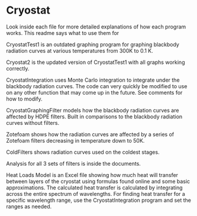 # Cryostat

Look inside each file for more detailed explanations of how each program works. This readme says what to use them for

CryostatTest1 is an outdated graphing program for graphing blackbody radiation curves at various temperatures from 300K to 0.1 K.

Cryostat2 is the updated version of CryostatTest1 with all graphs working correctly.

CryostatIntegration uses Monte Carlo integration to integrate under the blackbody radiation curves. The code can very quickly be modified to use on any other function that may come up in the future. See comments for how to modify.

CryostatGraphingFilter models how the blackbody radiation curves are affected by HDPE filters. Built in comparisons to the blackbody radiation curves without filters.

Zotefoam shows how the radiation curves are affected by a series of Zotefoam filters decreasing in temperature down to 50K.

ColdFilters shows radiation curves used on the coldest stages. 

Analysis for all 3 sets of filters is inside the documents.

Heat Loads Model is an Excel file showing how much heat will transfer between layers of the cryostat using formulas found online and some basic approximations. The calculated heat transfer is calculated by integrating across the entire spectrum of wavelengths. For finding heat transfer for a specific wavelength range, use the CryostatIntegration program and set the ranges as needed.
